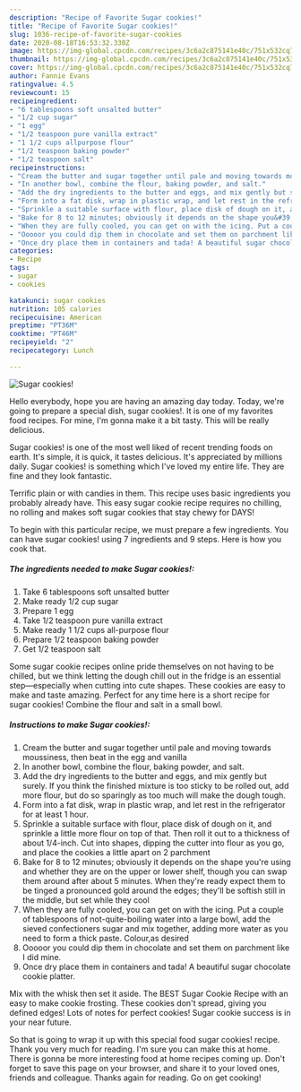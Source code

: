 ```yaml
---
description: "Recipe of Favorite Sugar cookies!"
title: "Recipe of Favorite Sugar cookies!"
slug: 1036-recipe-of-favorite-sugar-cookies
date: 2020-08-18T16:53:32.330Z
image: https://img-global.cpcdn.com/recipes/3c6a2c875141e40c/751x532cq70/sugar-cookies-recipe-main-photo.jpg
thumbnail: https://img-global.cpcdn.com/recipes/3c6a2c875141e40c/751x532cq70/sugar-cookies-recipe-main-photo.jpg
cover: https://img-global.cpcdn.com/recipes/3c6a2c875141e40c/751x532cq70/sugar-cookies-recipe-main-photo.jpg
author: Fannie Evans
ratingvalue: 4.5
reviewcount: 15
recipeingredient:
- "6 tablespoons soft unsalted butter"
- "1/2 cup sugar"
- "1 egg"
- "1/2 teaspoon pure vanilla extract"
- "1 1/2 cups allpurpose flour"
- "1/2 teaspoon baking powder"
- "1/2 teaspoon salt"
recipeinstructions:
- "Cream the butter and sugar together until pale and moving towards moussiness, then beat in the egg and vanilla"
- "In another bowl, combine the flour, baking powder, and salt."
- "Add the dry ingredients to the butter and eggs, and mix gently but surely. If you think the finished mixture is too sticky to be rolled out, add more flour, but do so sparingly as too much will make the dough tough."
- "Form into a fat disk, wrap in plastic wrap, and let rest in the refrigerator for at least 1 hour."
- "Sprinkle a suitable surface with flour, place disk of dough on it, and sprinkle a little more flour on top of that. Then roll it out to a thickness of about 1/4-inch. Cut into shapes, dipping the cutter into flour as you go, and place the cookies a little apart on 2 parchment"
- "Bake for 8 to 12 minutes; obviously it depends on the shape you&#39;re using and whether they are on the upper or lower shelf, though you can swap them around after about 5 minutes. When they&#39;re ready expect them to be tinged a pronounced gold around the edges; they&#39;ll be softish still in the middle, but set while they cool"
- "When they are fully cooled, you can get on with the icing. Put a couple of tablespoons of not-quite-boiling water into a large bowl, add the sieved confectioners sugar and mix together, adding more water as you need to form a thick paste. Colour,as desired"
- "Ooooor you could dip them in chocolate and set them on parchment like I did mine."
- "Once dry place them in containers and tada! A beautiful sugar chocolate cookie platter."
categories:
- Recipe
tags:
- sugar
- cookies

katakunci: sugar cookies 
nutrition: 105 calories
recipecuisine: American
preptime: "PT36M"
cooktime: "PT46M"
recipeyield: "2"
recipecategory: Lunch

---
```



![Sugar cookies!](https://img-global.cpcdn.com/recipes/3c6a2c875141e40c/751x532cq70/sugar-cookies-recipe-main-photo.jpg)

Hello everybody, hope you are having an amazing day today. Today, we're going to prepare a special dish, sugar cookies!. It is one of my favorites food recipes. For mine, I'm gonna make it a bit tasty. This will be really delicious.

Sugar cookies! is one of the most well liked of recent trending foods on earth. It's simple, it is quick, it tastes delicious. It's appreciated by millions daily. Sugar cookies! is something which I've loved my entire life. They are fine and they look fantastic.

Terrific plain or with candies in them. This recipe uses basic ingredients you probably already have. This easy sugar cookie recipe requires no chilling, no rolling and makes soft sugar cookies that stay chewy for DAYS!


To begin with this particular recipe, we must prepare a few ingredients. You can have sugar cookies! using 7 ingredients and 9 steps. Here is how you cook that.

<!--inarticleads1-->

##### The ingredients needed to make Sugar cookies!:

1. Take 6 tablespoons soft unsalted butter
1. Make ready 1/2 cup sugar
1. Prepare 1 egg
1. Take 1/2 teaspoon pure vanilla extract
1. Make ready 1 1/2 cups all-purpose flour
1. Prepare 1/2 teaspoon baking powder
1. Get 1/2 teaspoon salt


Some sugar cookie recipes online pride themselves on not having to be chilled, but we think letting the dough chill out in the fridge is an essential step—especially when cutting into cute shapes. These cookies are easy to make and taste amazing. Perfect for any time here is a short recipe for sugar cookies! Combine the flour and salt in a small bowl. 

<!--inarticleads2-->

##### Instructions to make Sugar cookies!:

1. Cream the butter and sugar together until pale and moving towards moussiness, then beat in the egg and vanilla
1. In another bowl, combine the flour, baking powder, and salt.
1. Add the dry ingredients to the butter and eggs, and mix gently but surely. If you think the finished mixture is too sticky to be rolled out, add more flour, but do so sparingly as too much will make the dough tough.
1. Form into a fat disk, wrap in plastic wrap, and let rest in the refrigerator for at least 1 hour.
1. Sprinkle a suitable surface with flour, place disk of dough on it, and sprinkle a little more flour on top of that. Then roll it out to a thickness of about 1/4-inch. Cut into shapes, dipping the cutter into flour as you go, and place the cookies a little apart on 2 parchment
1. Bake for 8 to 12 minutes; obviously it depends on the shape you&#39;re using and whether they are on the upper or lower shelf, though you can swap them around after about 5 minutes. When they&#39;re ready expect them to be tinged a pronounced gold around the edges; they&#39;ll be softish still in the middle, but set while they cool
1. When they are fully cooled, you can get on with the icing. Put a couple of tablespoons of not-quite-boiling water into a large bowl, add the sieved confectioners sugar and mix together, adding more water as you need to form a thick paste. Colour,as desired
1. Ooooor you could dip them in chocolate and set them on parchment like I did mine.
1. Once dry place them in containers and tada! A beautiful sugar chocolate cookie platter.


Mix with the whisk then set it aside. The BEST Sugar Cookie Recipe with an easy to make cookie frosting. These cookies don&#39;t spread, giving you defined edges! Lots of notes for perfect cookies! Sugar cookie success is in your near future. 

So that is going to wrap it up with this special food sugar cookies! recipe. Thank you very much for reading. I'm sure you can make this at home. There is gonna be more interesting food at home recipes coming up. Don't forget to save this page on your browser, and share it to your loved ones, friends and colleague. Thanks again for reading. Go on get cooking!
